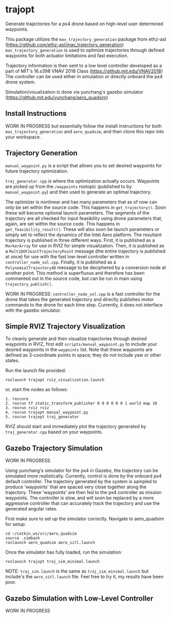 # trajopt

Generate trajectories for a px4 drone based on high-level user determined waypoints.

This package utilizes the ```mav_trajectory_generation``` package from ethz-asl (https://github.com/ethz-asl/mav_trajectory_generation)
``mav_trajectory_generation`` is used to optimize trajectories through defined waypoints for both actuator limitations and fast execution.

Trajectory information is then sent to a low level controller developed as a part of MIT's 16.s398 VNAV 2018 Class (https://github.mit.edu/VNAV2018)
The controller can be used either in simulation or directly onboard the px4 drone system.

Simulation/visualization is done via yunchang's gazebo simulator (https://github.mit.edu/yunchang/aero_quadsim)


## Install Instructions

WORK IN PROGRESS but essentially follow the install instructions for both ```mav_trajectory_generation``` and ```aero_quadsim```, and then clone this repo into your workspace.


## Trajectory Generation

``manual_waypoint.py`` is a script that allows you to set desired waypoints for future trajectory optimization.

``traj_generator.cpp`` is where the optimization actually occurs. Waypoints are picked up from the ```/waypoints``` rostopic (published to by ```manual_waypoint.py```) and then used to generate an optimal trajectory.

The optimizer is nonlinear and has many parameters that as of now can only be set within the source code. This happens in ```get_trajectory()```. Soon these will become optional launch parameters.
The segments of the trajectory are all checked for input feasibility using drone parameters that, again, are set within the source code. This happens in ```get_feasibility_result()```. These will also soon be launch parameters or simply set to reflect the dynamics of the Intel Aero platform.
The resultant trajectory is published in three different ways. First, it is published as a ```MarkerArray``` for use in RVIZ for simple visualization. Then, it is published as a ```MultiDOFJointTrajectoryPoint``` message (the entire trajectory is published at once) for use with the fast low-level controller written in ```controller_node_sol.cpp```. Finally, it is published as a ```PolynomialTrajectory4D``` message to be deciphered by a conversion node at another point. This method is superfluous and therefore has been commented out in the source code, but can be run in main using ```trajectory_publish()```.

WORK IN PROGRESS:
``controller_node_sol.cpp`` is a fast controller for the drone that takes the generated trajectory and directly publishes motor commands to the drone for each time step. Currently, it does not interface with the gazebo simulator.

## Simple RVIZ Trajectory Visualization

To cleanly generate and then visualize trajectories through desired waypoints in RVIZ, first edit ```scripts/manual_waypoint.py``` to include your desired waypoints in the ```waypoints``` list. Note that these waypoints are defined as 3-coordinate points in space; they do not include yaw or other states.

Run the launch file provided:
```
roslaunch trajopt rviz_visualization.launch
```

or, start the nodes as follows:
```
1. roscore
2. rosrun tf static_transform_publisher 0 0 0 0 0 0 1 world map 10
3. rosrun rviz rviz
4. rosrun trajopt manual_waypoint.py
5. rosrun trajopt traj_generator
```

RVIZ should start and immediately plot the trajectory generated by ```traj_generator.cpp``` based on your waypoints.


## Gazebo Trajectory Simulation

WORK IN PROGRESS

Using yunchang's simulator for the px4 in Gazebo, the trajectory can be simulated more realistically. Currently, control is done by the onboard px4 default controller. The trajectory generated by the system is sampled to produce 'waypoints' that are spaced very close together along the trajectory. These 'waypoints' are then fed to the px4 controller as mission waypoints. The controller is slow, and will soon be replaced by a more aggressive controller that can accurately track the trajectory and use the generated angular rates.

First make sure to set up the simulator correctly. Navigate to aero_quadsim for setup:
```
cd ~/catkin_ws/src/aero_quadsim
source .simbash
roslaunch aero_quadsim aero_sitl.launch
```

Once the simulator has fully loaded, run the simulation:
```
roslaunch trajopt traj_sim_minimal.launch
```

NOTE: ```traj_sim.launch``` is the same as ```traj_sim_minimal.launch``` but include's the ```aero_sitl.launch``` file. Feel free to try it, my results have been poor.


## Gazebo Simulation with Low-Level Controller

WORK IN PROGRESS

